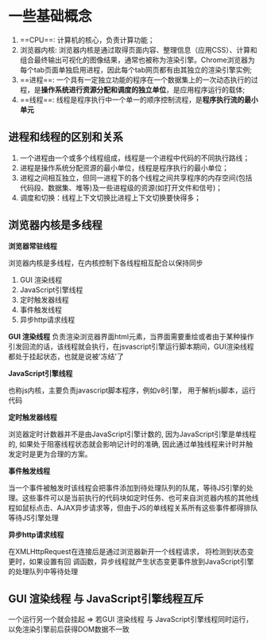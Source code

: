 
# 一些基础概念

1. ==CPU==: 计算机的核心，负责计算功能；
2. 浏览器内核: 浏览器内核是通过取得页面内容、整理信息（应用CSS）、计算和组合最终输出可视化的图像结果，通常也被称为渲染引擎。Chrome浏览器为每个tab页面单独启用进程，因此每个tab网页都有由其独立的渲染引擎实例;
3. ==进程==: 一个具有一定独立功能的程序在一个数据集上的一次动态执行的过程，是**操作系统进行资源分配和调度的独立单位**，是应用程序运行的载体;
4. ==线程==: 线程是程序执行中一个单一的顺序控制流程，是**程序执行流的最小单元**



## 进程和线程的区别和关系

1. 一个进程由一个或多个线程组成，线程是一个进程中代码的不同执行路线；
2. 进程是操作系统分配资源的最小单位，线程是程序执行的最小单位；
3. 进程之间相互独立，但同一进程下的各个线程之间共享程序的内存空间(包括代码段、数据集、堆等)及一些进程级的资源(如打开文件和信号)；
4. 调度和切换：线程上下文切换比进程上下文切换要快得多；


## 浏览器内核是多线程

**浏览器常驻线程**

浏览器内核是多线程，在内核控制下各线程相互配合以保持同步

1. GUI 渲染线程
2. JavaScript引擎线程
3. 定时触发器线程
4. 事件触发线程
5. 异步http请求线程


**GUI 渲染线程**
负责渲染浏览器界面html元素，当界面需要重绘或者由于某种操作引发回流的话，该线程就会执行，在jsvascript引擎运行脚本期间，GUI渲染线程都处于挂起状态，也就是说被'冻结'了


**JavaScript引擎线程**

也称js内核，主要负责javascript脚本程序，例如v8引擎，
用于解析js脚本，运行代码


**定时触发器线程**

浏览器定时计数器并不是由JavaScript引擎计数的, 因为JavaScript引擎是单线程的, 如果处于阻塞线程状态就会影响记计时的准确, 因此通过单独线程来计时并触发定时是更为合理的方案。


**事件触发线程**

当一个事件被触发时该线程会把事件添加到待处理队列的队尾，等待JS引擎的处理。这些事件可以是当前执行的代码块如定时任务、也可来自浏览器内核的其他线程如鼠标点击、AJAX异步请求等，但由于JS的单线程关系所有这些事件都得排队等待JS引擎处理


**异步http请求线程**

在XMLHttpRequest在连接后是通过浏览器新开一个线程请求， 将检测到状态变更时，如果设置有回 调函数，异步线程就产生状态变更事件放到JavaScript引擎的处理队列中等待处理




## GUI 渲染线程 与 JavaScript引擎线程互斥
一个运行另一个就会挂起 =>
若GUI 渲染线程 与 JavaScript引擎线程同时运行，以免渲染引擎前后获得DOM数据不一致

